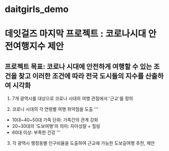 # daitgirls_demo
# 데잇걸즈 마지막 프로젝트 : 코로나시대 안전여행지수 제안 
## 프로젝트 목표: 코로나 시대에 안전하게 여행할 수 있는 조건을 찾고 이러한 조건에 따라 전국 도시들의 지수를 산출하여 시각화
 
1. 7개 광역시를 대상으로 코로나 시대의 여행 관점에서 '근교'를 정의

2. 코로나 시대의 각 연령별 여행 취약점을 도출
'''
  - 10대~40~50대 가족 단위: 가족간의 관계 강화
  - 20~30대의 '도보여행'의 의미: 자아성찰 + 힐링 
  - 60대 이상: 부족한 건강
'''
3. 각 광역시 행정동별 인구비율을 도출하여 근교에 가능한 도보길여행 추천, 제안

